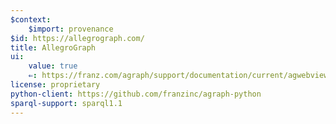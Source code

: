 ```yaml
---
$context:
    $import: provenance
$id: https://allegrograph.com/
title: AllegroGraph
ui:
    value: true
    ⇐: https://franz.com/agraph/support/documentation/current/agwebview.html
license: proprietary
python-client: https://github.com/franzinc/agraph-python
sparql-support: sparql1.1
---
```

